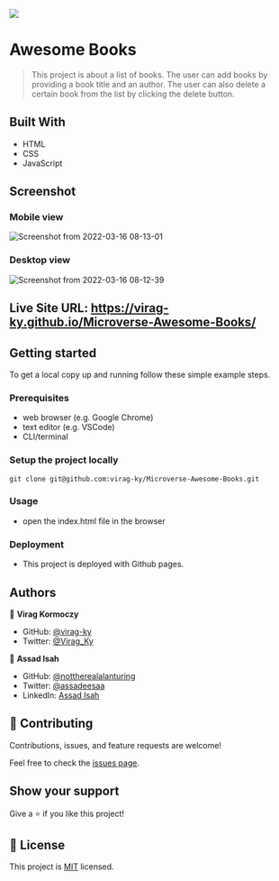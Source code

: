 ![](https://img.shields.io/badge/Microverse-blueviolet)

# Awesome Books

> This project is about a list of books. The user can add books by providing a book title and an author. The user can also delete a certain book from the list by clicking the delete button.

## Built With

- HTML
- CSS
- JavaScript

## Screenshot
### Mobile view
![Screenshot from 2022-03-16 08-13-01](https://user-images.githubusercontent.com/79658534/158528277-f442b683-e5a0-41fa-adad-44166462cdb5.png)


### Desktop view
![Screenshot from 2022-03-16 08-12-39](https://user-images.githubusercontent.com/79658534/158528339-2946c2bd-56ed-4865-bed7-e272edb1fe74.png)

## Live Site URL: https://virag-ky.github.io/Microverse-Awesome-Books/

## Getting started

To get a local copy up and running follow these simple example steps.

### Prerequisites
* web browser (e.g. Google Chrome)
* text editor (e.g. VSCode)
* CLI/terminal

### Setup the project locally
```
git clone git@github.com:virag-ky/Microverse-Awesome-Books.git
```

### Usage
* open the index.html file in the browser

### Deployment
* This project is deployed with Github pages.



## Authors

👤 **Virag Kormoczy**

- GitHub: [@virag-ky](https://github.com/virag-ky)
- Twitter: [@Virag_Ky](https://twitter.com/Virag_Ky)

👤 **Assad Isah**

- GitHub: [@nottherealalanturing](https://github.com/nottherealalanturing)
- Twitter: [@assadeesaa](https://twitter.com/assadeesaa)
- LinkedIn: [Assad Isah](https://linkedin.com/in/assadisah)

## 🤝 Contributing

Contributions, issues, and feature requests are welcome!

Feel free to check the [issues page](../../issues/).

## Show your support

Give a ⭐️ if you like this project!

## 📝 License

This project is [MIT](./MIT.md) licensed.
